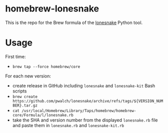 # homebrew-lonesnake

This is the repo for the Brew formula of the [lonesnake](https://github.com/pwalch/lonesnake) Python tool.

# Usage

First time:
- `brew tap --force homebrew/core`

For each new version:
- create release in GitHub including `lonesnake` and `lonesnake-kit` Bash scripts
- `brew create https://github.com/pwalch/lonesnake/archive/refs/tags/${VERSION_NUMBER}.tar.gz`
- `cat /usr/local/Homebrew/Library/Taps/homebrew/homebrew-core/Formula/l/lonesnake.rb`
- take the SHA and version number from the displayed `lonesnake.rb` file and paste them in `lonesnake.rb` and `lonesnake-kit.rb`
